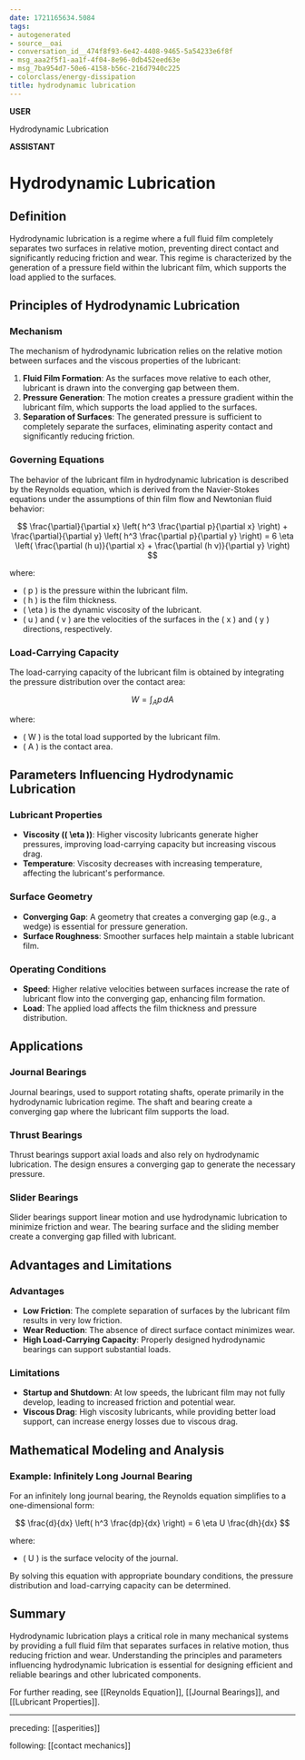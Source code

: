 ```yaml
---
date: 1721165634.5084
tags:
- autogenerated
- source__oai
- conversation_id__474f8f93-6e42-4408-9465-5a54233e6f8f
- msg_aaa2f5f1-aa1f-4f04-8e96-0db452eed63e
- msg_7ba954d7-50e6-4158-b56c-216d7940c225
- colorclass/energy-dissipation
title: hydrodynamic lubrication
---
```


**USER**

Hydrodynamic Lubrication


**ASSISTANT**

# Hydrodynamic Lubrication

## Definition

Hydrodynamic lubrication is a regime where a full fluid film completely separates two surfaces in relative motion, preventing direct contact and significantly reducing friction and wear. This regime is characterized by the generation of a pressure field within the lubricant film, which supports the load applied to the surfaces.

## Principles of Hydrodynamic Lubrication

### Mechanism

The mechanism of hydrodynamic lubrication relies on the relative motion between surfaces and the viscous properties of the lubricant:

1. **Fluid Film Formation**: As the surfaces move relative to each other, lubricant is drawn into the converging gap between them.
2. **Pressure Generation**: The motion creates a pressure gradient within the lubricant film, which supports the load applied to the surfaces.
3. **Separation of Surfaces**: The generated pressure is sufficient to completely separate the surfaces, eliminating asperity contact and significantly reducing friction.

### Governing Equations

The behavior of the lubricant film in hydrodynamic lubrication is described by the Reynolds equation, which is derived from the Navier-Stokes equations under the assumptions of thin film flow and Newtonian fluid behavior:

$$
\frac{\partial}{\partial x} \left( h^3 \frac{\partial p}{\partial x} \right) + \frac{\partial}{\partial y} \left( h^3 \frac{\partial p}{\partial y} \right) = 6 \eta \left( \frac{\partial (h u)}{\partial x} + \frac{\partial (h v)}{\partial y} \right)
$$

where:
- \( p \) is the pressure within the lubricant film.
- \( h \) is the film thickness.
- \( \eta \) is the dynamic viscosity of the lubricant.
- \( u \) and \( v \) are the velocities of the surfaces in the \( x \) and \( y \) directions, respectively.

### Load-Carrying Capacity

The load-carrying capacity of the lubricant film is obtained by integrating the pressure distribution over the contact area:

$$
W = \int_A p \, dA
$$

where:
- \( W \) is the total load supported by the lubricant film.
- \( A \) is the contact area.

## Parameters Influencing Hydrodynamic Lubrication

### Lubricant Properties

- **Viscosity (\( \eta \))**: Higher viscosity lubricants generate higher pressures, improving load-carrying capacity but increasing viscous drag.
- **Temperature**: Viscosity decreases with increasing temperature, affecting the lubricant's performance.

### Surface Geometry

- **Converging Gap**: A geometry that creates a converging gap (e.g., a wedge) is essential for pressure generation.
- **Surface Roughness**: Smoother surfaces help maintain a stable lubricant film.

### Operating Conditions

- **Speed**: Higher relative velocities between surfaces increase the rate of lubricant flow into the converging gap, enhancing film formation.
- **Load**: The applied load affects the film thickness and pressure distribution.

## Applications

### Journal Bearings

Journal bearings, used to support rotating shafts, operate primarily in the hydrodynamic lubrication regime. The shaft and bearing create a converging gap where the lubricant film supports the load.

### Thrust Bearings

Thrust bearings support axial loads and also rely on hydrodynamic lubrication. The design ensures a converging gap to generate the necessary pressure.

### Slider Bearings

Slider bearings support linear motion and use hydrodynamic lubrication to minimize friction and wear. The bearing surface and the sliding member create a converging gap filled with lubricant.

## Advantages and Limitations

### Advantages

- **Low Friction**: The complete separation of surfaces by the lubricant film results in very low friction.
- **Wear Reduction**: The absence of direct surface contact minimizes wear.
- **High Load-Carrying Capacity**: Properly designed hydrodynamic bearings can support substantial loads.

### Limitations

- **Startup and Shutdown**: At low speeds, the lubricant film may not fully develop, leading to increased friction and potential wear.
- **Viscous Drag**: High viscosity lubricants, while providing better load support, can increase energy losses due to viscous drag.

## Mathematical Modeling and Analysis

### Example: Infinitely Long Journal Bearing

For an infinitely long journal bearing, the Reynolds equation simplifies to a one-dimensional form:

$$
\frac{d}{dx} \left( h^3 \frac{dp}{dx} \right) = 6 \eta U \frac{dh}{dx}
$$

where:
- \( U \) is the surface velocity of the journal.

By solving this equation with appropriate boundary conditions, the pressure distribution and load-carrying capacity can be determined.

## Summary

Hydrodynamic lubrication plays a critical role in many mechanical systems by providing a full fluid film that separates surfaces in relative motion, thus reducing friction and wear. Understanding the principles and parameters influencing hydrodynamic lubrication is essential for designing efficient and reliable bearings and other lubricated components.

For further reading, see [[Reynolds Equation]], [[Journal Bearings]], and [[Lubricant Properties]].


---

preceding: [[asperities]]  


following: [[contact mechanics]]